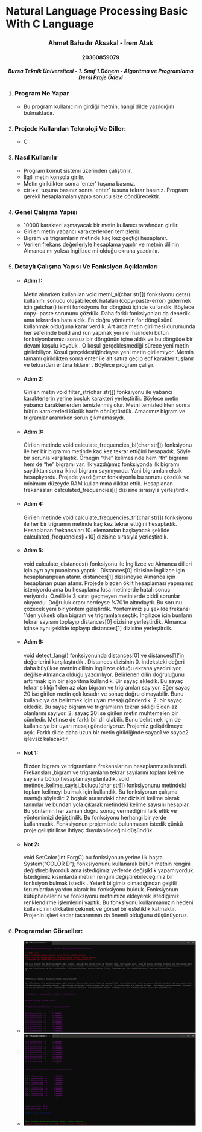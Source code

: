 # Natural Language Processing Basic With C Language 

<h3 align="center" color="Darkblue">Ahmet Bahadır Aksakal - İrem Atak</h3>
<h4 align="center" color="Darkblue">20360859079</h4>
<h5 align="center" color="Darkblue">Bursa Teknik Üniversitesi - 1. Sınıf 1.Dönem - Algoritma ve Programlama Dersi Proje Ödevi</h5>

<ol>
  <li>
      <h3 color="Red">Program Ne Yapar</h3>
      <ul>
        <li>Bu program kullanıcının girdiği metnin, hangi dilde yazıldığını bulmaktadır.</li>
      </ul>
  </li>
  <li>
      <h3 color="Red">Projede Kullanılan Teknoloji Ve Diller:</h3>
      <ul>
        <li>C</li>
      </ul>
  </li>
  <li>
      <h3 color="Red">Nasıl Kullanılır</h3>
      <ul>
        <li>Program komut sistemi üzerinden çalıştırılır.</li>
        <li>İlgili metin konsola girilir.</li>
        <li>Metin girildikten sonra 'enter' tuşuna basınız.</li>
        <li>ctrl+z' tuşuna basınız sonra 'enter' tusuna tekrar basınız. Program gerekli hesaplamaları yapıp sonucu size döndürecektir.</li>
      </ul>
  </li>
  <li>
      <h3 color="Red">Genel Çalışma Yapısı</h3>
      <ul>
        <li>10000 karakteri aşmayacak bir metin kullanıcı tarafından girilir.</li>
        <li>Girilen metin yabancı karakterlerden temizlenir.</li>
        <li>Bigram ve trigramlarin metinde kaç kez geçtiği hesaplanır.</li>
        <li>Verilen frekans değerleriyle hesaplama yapılır ve metnin dilinin Almanca mı yoksa İngilizce mi olduğu ekrana yazdırılır.</li>
      </ul>
  </li>
  <li>
      <h3 color="Red">Detaylı Çalışma Yapısı Ve Fonksiyon Açıklamları</h3>
      <ul>
        <li>
         <h4 color="Darkblue">Adım 1:</h4>
            <p>
               Metin alınırken kullanılan void metni_al(char str[]) fonksiyonu gets() 
               kullanımı sonucu oluşabilecek hataları (copy-paste-error) gidermek için  
               getchar() isimli fonksiyonu for döngüsü içinde kullandık. Böylece copy-
               paste sorununu çözdük. Daha farklı fonksiyonları da denedik ama 
               tekrardan hata aldık. En doğru yöntemin for döngüsünü kullanmak 
               olduğuna karar verdik. Art arda metin girilmesi durumunda her seferinde 
               build and run yapmak  yerine maindeki bütün fonksiyonlarımızı sonsuz 
               bir döngünün içine aldık ve bu döngüde bir devam koşulu koyduk .
               O koşul gerçekleşmediği sürece yeni metin girilebiliyor. Koşul 
               gerçekleştiğindeyse yeni metin girilemiyor .Metnin tamamı girildikten 
               sonra enter ile alt satıra geçip eof karakter  tuşlanır ve tekrardan entera 
               tıklanır . Böylece program çalışır.
            </p>
        </li>
        <li>
         <h4 color="Darkblue">Adım 2:</h4>
            <p>
               Girilen metin void filter_str(char str[]) fonksiyonu ile yabancı karakterlerin 
               yerine boşluk karakteri yerleştirilir. Böylece metin yabancı karakterlerden 
               temizlenmiş olur. Metni temizledikten sonra bütün karakterleri küçük harfe
               dönüştürdük. Amacımız bigram ve trigramlar aranırken sorun çıkmamasıydı.
            </p>
        </li>
       <li>
         <h4 color="Darkblue">Adım 3:</h4>
            <p>
               Girilen metinde void calculate_frequencies_bi(char str[]) fonksiyonu ile 
               her bir bigramın metinde kaç kez tekrar ettiğini hesapadık. Şöyle bir sorunla 
               karşılaştık. Örneğin “the” kelimesinde hem “th” bigramı hem de “he” bigramı 
               var. İlk yazdığımız fonksiyonda ilk bigramı saydıktan  sonra ikinci bigramı 
               saymıyordu. Yani bigramları eksik hesaplıyordu. Projede yazdığımız 
               fonksiyonla bu sorunu çözdük ve minimum düzeyde RAM kullanımına dikkat 
               ettik. Hesaplanan frekansaları calculated_frequencies[i] dizisine sırasıyla 
               yerleştirdik.
            </p>
        </li>
       <li>
         <h4 color="Darkblue">Adım 4:</h4>
            <p>
               Girilen metinde void calculate_frequencies_tri(char str[])  fonksiyonu ile 
               her bir trigramın metinde kaç kez tekrar ettiğini hesapladık. Hesaplanan 
               frekansaları 10. elemandan başlayacak şekilde calculated_frequencies[i+10] 
               dizisine sırasıyla yerleştirdik.
            </p>
        </li>
       <li>
         <h4 color="Darkblue">Adım 5:</h4>
            <p>
              void calculate_distances() fonksiyonu ile İngilizce ve Almanca dilleri için ayrı ayrı puanlama yaptık . 
              Distances[0] dizisine İngilizce için hesaplananpuan atanır.  distances[1] dizisineyse Almanca için hesaplanan puan atanır.
              Projede bizden öklit hesaplaması yapmamız isteniyordu ama bu
              hesaplama kısa metinlerde hatalı sonuç veriyordu. Özellikle 3 satırı geçmeyen
              metinlerde ciddi sorunlar oluyordu. Doğruluk oranı nerdeyse %70’in
              altındaydı. Bu sorunu çözecek yeni bir yöntem geliştirdik. Yöntemimiz şu
              şekilde frekansı 1’den yüksek olan bigram ve trigramları seçtik. İngilizce için
              bunların tekrar sayısını toplayıp distances[0] dizisine yerleştirdik. Almanca
              içinse aynı şekilde toplayıp distances[1] dizisine yerleştirdik.
            </p>
        </li>
       <li>
         <h4 color="Darkblue">Adım 6:</h4>
            <p>
               void detect_lang() fonksiyonunda distances[0] ve distances[1]’in değerlerini
               karşılaştırdık . Distances dizisinin 0. indeksteki değeri daha büyükse metnin
               dilinin İngilizce olduğu ekrana yazdırılıyor, değilse Almanca olduğu 
               yazdırılıyor. Belirlenen dilin doğruluğunu arttırmak için bir algoritma
               kullandık. Bir sayaç ekledik. Bu sayaç tekrar sıklığı 1’den az olan bigram ve  
               trigramları sayıyor. Eğer  sayaç 20 ise girilen metin çok kısadır ve sonuç doğru 
               olmayabilir. Bunu  kullanıcıya da belirtmek için uyarı mesajı gönderdik. 2. bir
               sayaç ekledik. Bu sayaç bigram ve  trigramların tekrar sıklığı 5’den az 
               olanlarını sayıyor. 2. sayaç 20 ise girilen metin muhtemelen bir cümledir. 
               Metinse de farklı bir dil olabilir. Bunu belirtmek için de kullanıcıya bir uyarı
               mesajı gönderiyoruz. Projemiz geliştirilmeye açık. Farklı dilde daha uzun bir 
               metin girildiğinde sayac1 ve sayac2 işlevsiz kalacaktır.
            </p>
        </li>
       <li>
         <h4 color="Darkblue">Not 1:</h4>
            <p>
               Bizden bigram ve trigramların frekanslarının hesaplanması istendi.
               Frekansları ,bigram ve trigramların tekrar sayılarını toplam kelime sayısına 
               bölüp hesaplamayı planladık. void metinde_kelime_sayisi_bulucu(char str[]) 
               fonksiyonunu metindeki toplam kelimeyi bulmak için kullandık. Bu 
               fonksiyonun çalışma mantığı şöyledir: 2 boşluk arasındaki char dizisini kelime 
               olarak tanımlar ve bundan yola çıkarak metindeki kelime sayısını hesaplar. Bu 
               yöntemin her zaman doğru sonuç vermediğini fark ettik ve yöntemimizi 
               değiştirdik. Bu fonksiyonu herhangi bir yerde kullanmadık. Fonksiyonun 
               projemizde bulunmasını istedik çünkü proje geliştirilirse ihtiyaç 
               duyulabileceğini düşündük.
            </p>
        </li>
       <li>
         <h4 color="Darkblue">Not 2:</h4>
            <p>
               void SetColor(int ForgC) bu fonksiyonun yerine ilk başta System(“COLOR D”);
               fonksiyonunu kullanarak bütün metnin rengini değiştirebiliyorduk ama 
               istediğimiz yerlerde değişiklik yapamıyorduk. İstediğimiz kısımlarda metnin
               rengini değiştirebileceğimiz bir fonksiyon bulmak istedik . Yeterli bilgimiz 
               olmadığından çeşitli forumlardan yardım alarak bu fonksiyonu bulduk.
               Fonksiyonun kütüphanelerini ve fonksiyonu metnimize ekleyerek 
               istediğimiz renklendirme işlemlerini yaptık. Bu fonksiyonu kullanmamızın
               nedeni kullanıcının dikkatini çekmek ve görsel bir estetiklik katmaktır.
               Projenin işlevi kadar tasarımının da önemli olduğunu düşünüyoruz.
            </p>
        </li>
      </ul>
  </li>
  <li>
      <h3 color="Red">Programdan Görseller:</h3>
      <ul>
        <li><img src="GorsellerReadme/1.png"></li> 
        <li><img src="GorsellerReadme/2.png"></li>
      </ul>
  </li>
</ol>

 
